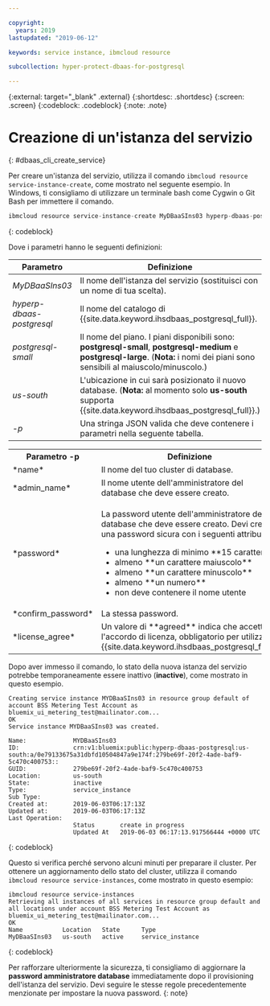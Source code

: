 ```yaml
---

copyright:
  years: 2019
lastupdated: "2019-06-12"

keywords: service instance, ibmcloud resource

subcollection: hyper-protect-dbaas-for-postgresql

---
```


{:external: target="_blank" .external}
{:shortdesc: .shortdesc}
{:screen: .screen}
{:codeblock: .codeblock}
{:note: .note}


# Creazione di un'istanza del servizio
{: #dbaas_cli_create_service}

Per creare un'istanza del servizio, utilizza il comando `ibmcloud resource service-instance-create`, come mostrato nel seguente esempio. In Windows, ti consigliamo di utilizzare un terminale bash come Cygwin o Git Bash per immettere il comando.

```javascript
ibmcloud resource service-instance-create MyDBaaSIns03 hyperp-dbaas-postgresql postgresql-small us-south -p '{"name":"DBaaSTestCLICluster03", "admin_name":"admin","password":"passWORD4User19", "confirm_password":"passWORD4User19", "license_agree":["agreed"]}'
```
{: codeblock}

Dove i parametri hanno le seguenti definizioni:

| Parametro        |  Definizione                                                    |
| ---------------- |  -------------------------------------------------------------- |
| *MyDBaaSIns03*   |  Il nome dell'istanza del servizio (sostituisci con un nome di tua scelta). |
| *hyperp-dbaas-postgresql* | Il nome del catalogo di {{site.data.keyword.ihsdbaas_postgresql_full}}. |
| *postgresql-small*  | Il nome del piano. I piani disponibili sono: **postgresql-small**, **postgresql-medium** e **postgresql-large**.  (**Nota:** i nomi dei piani sono sensibili al maiuscolo/minuscolo.) |
| *us-south*            | L'ubicazione in cui sarà posizionato il nuovo database. (**Nota:** al momento solo **us-south** supporta {{site.data.keyword.ihsdbaas_postgresql_full}}.) |
| *-p*               | Una stringa JSON valida che deve contenere i parametri nella seguente tabella. |

<table>
  <tr>
    <th>Parametro -p</th>
    <th>Definizione</th>
  </tr>
  <tr>
    <td>*name*</td>
    <td>Il nome del tuo cluster di database.</td>
  </tr>
  <tr>
    <td>*admin_name*</td>
    <td>Il nome utente dell'amministratore del database che deve essere creato.</td>
  </tr>
  <tr>
    <td>*password*</td>
    <td>
      <p>La password utente dell'amministratore del database che deve essere creato. Devi creare una password sicura con i seguenti attributi:
        <ul>
          <li>una lunghezza di minimo **15 caratteri** </li>
          <li>almeno **un carattere maiuscolo**</li>
          <li>almeno **un carattere minuscolo**</li>
          <li>almeno **un numero**</li>
          <li>non deve contenere il nome utente</li>
        </ul>
      </p>
    </td>
  </tr>
  <tr>
    <td>*confirm_password*</td>
    <td>La stessa password.</td>
  </tr>
  <tr>
    <td>*license_agree*</td>
    <td>Un valore di **agreed** indica che accetti l'accordo di licenza, obbligatorio per utilizzare {{site.data.keyword.ihsdbaas_postgresql_full}}.</td>
  </tr>
</table>

Dopo aver immesso il comando, lo stato della nuova istanza del servizio potrebbe temporaneamente essere inattivo (**inactive**), come mostrato in questo esempio.

```
Creating service instance MYDBaaSIns03 in resource group default of account BSS Metering Test Account as bluemix_ui_metering_test@mailinator.com...
OK
Service instance MYDBaaSIns03 was created.

Name:             MYDBaaSIns03
ID:               crn:v1:bluemix:public:hyperp-dbaas-postgresql:us-south:a/0e79133675a31dbfd10504847a9e174f:279be69f-20f2-4ade-baf9-5c470c400753::
GUID:             279be69f-20f2-4ade-baf9-5c470c400753   
Location:         us-south   
State:            inactive   
Type:             service_instance   
Sub Type:            
Created at:       2019-06-03T06:17:13Z   
Updated at:       2019-06-03T06:17:13Z   
Last Operation:                      
                  Status       create in progress      
                  Updated At   2019-06-03 06:17:13.917566444 +0000 UTC
```
{: codeblock}

Questo si verifica perché servono alcuni minuti per preparare il cluster. Per ottenere un aggiornamento dello stato del cluster, utilizza il comando `ibmcloud resource service-instances`, come mostrato in questo esempio:

```
ibmcloud resource service-instances
Retrieving all instances of all services in resource group default and all locations under account BSS Metering Test Account as bluemix_ui_metering_test@mailinator.com...
OK
Name           Location   State      Type
MyDBaaSIns03   us-south   active     service_instance
```
{: codeblock}

Per rafforzare ulteriormente la sicurezza, ti consigliamo di aggiornare la **password amministratore database** immediatamente dopo il provisioning dell'istanza del servizio. Devi seguire le stesse regole precedentemente menzionate per impostare la nuova password.
{: note}
